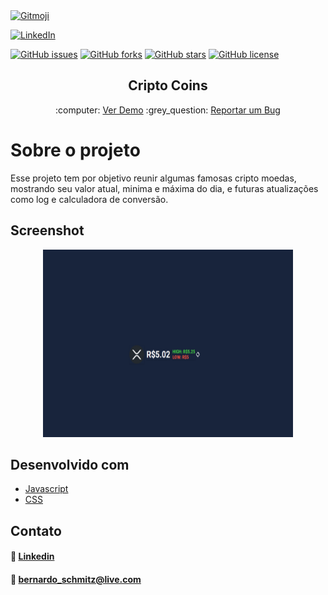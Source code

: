 <a href="https://gitmoji.dev">
  <img src="https://img.shields.io/badge/gitmoji-%20😜%20😍-FFDD67.svg?style=flat-square" alt="Gitmoji">
</a>

[![LinkedIn][linkedin-shield]][linkedin-url]

[![GitHub issues](https://img.shields.io/github/issues/B-Schmitz/link-tree?style=for-the-badge)](https://github.com/B-Schmitz/cripto-coins/issues)
[![GitHub forks](https://img.shields.io/github/forks/B-Schmitz/link-tree?style=for-the-badge)](https://github.com/B-Schmitz/cripto-coins/network)
[![GitHub stars](https://img.shields.io/github/stars/B-Schmitz/link-tree?style=for-the-badge)](https://github.com/B-Schmitz/cripto-coins/stargazers)
[![GitHub license](https://img.shields.io/github/license/B-Schmitz/link-tree?style=for-the-badge)](https://github.com/B-Schmitz/cripto-coins/blob/main/LICENSE.txt)



<!-- PROJECT LOGO -->
<p align="center">
  <h2 align="center">Cripto Coins</h2>
<p align="center">
 :computer: <a href="https://criptocoinsbr.netlify.app/">Ver Demo</a>
    :grey_question: <a href="https://github.com/B-Schmitz/cripto-coins/issues">Reportar um Bug</a>
 </p>

<!-- ABOUT THE PROJECT -->
# Sobre o projeto

Esse projeto tem por objetivo reunir algumas famosas cripto moedas, mostrando seu valor atual, minima e máxima do dia, e futuras atualizações como log e calculadora de conversão.

## Screenshot

<p align="center">
 <img src="./print.png" alt="Logo" width= 400 height= 300>
</p>

## Desenvolvido com

* [Javascript](https://developer.mozilla.org/pt-BR/docs/Web/JavaScript)
* [CSS](https://developer.mozilla.org/pt-BR/docs/Web/CSS)


<!-- CONTACT -->

## Contato

#### :briefcase: [Linkedin](https://www.linkedin.com/in/bernardo-ssantos/)
#### :e-mail: bernardo_schmitz@live.com



[linkedin-shield]: https://img.shields.io/badge/-LinkedIn-black.svg?style=for-the-badge&logo=linkedin&colorB=555
[linkedin-url]: https://www.linkedin.com/in/bernardo-ssantos/
